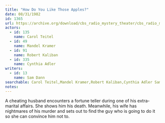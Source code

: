 ```yaml
---
title: "How Do You Like Those Apples?"
date: 08/31/1982
id: 1365
url: https://archive.org/download/cbs_radio_mystery_theater/cbs_radio_mystery_theater-1351-1399.zip/cbs_radio_mystery_theater-1351-1399%2Fcbsrmt_1365_how_do_you_like_those_apples.mp3
actors:  
  - id: 135
    name: Carol Teitel  
  - id: 49
    name: Mandel Kramer  
  - id: 91
    name: Robert Kaliban  
  - id: 335
    name: Cynthia Adler
writers:  
  - id: 13
    name: Sam Dann
searchable: Carol Teitel,Mandel Kramer,Robert Kaliban,Cynthia Adler Sam Dann
notes:  
---
```

A cheating husband encounters a fortune teller during one of his extra-marital affairs. She shows him his death. Meanwhile, his wife has nightmares of his murder and sets out to find the guy who is going to do it so she can convince him not to.